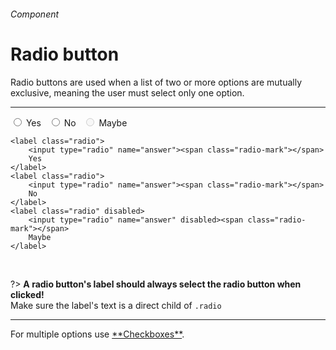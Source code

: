 <h6 class="subtitle is-5 has-text-grey has-text-weight-semibold">Component</h6><h1 class="title is-1 has-text-weight-bold">Radio button</h1>
<p class="subtitle is-5">
    <span class="has-text-weight-semibold">Radio buttons</span> are used when a list of two or more options are mutually exclusive, meaning the user must select only one option.
</p>

<hr class="is-large is-visible">

<div class="box has-background-light is-marginless is-large">
    <label class="radio">
        <input type="radio" name="answer"><span class="radio-mark"></span>
        Yes
    </label>
    &nbsp;
    <label class="radio">
        <input type="radio" name="answer"><span class="radio-mark"></span>
        No
    </label>
    &nbsp;
    <label class="radio" disabled>
        <input type="radio" name="answer" disabled><span class="radio-mark"></span>
        Maybe
    </label>
</div>

    <label class="radio">
        <input type="radio" name="answer"><span class="radio-mark"></span>
        Yes
    </label>
    <label class="radio">
        <input type="radio" name="answer"><span class="radio-mark"></span>
        No
    </label>
    <label class="radio" disabled>
        <input type="radio" name="answer" disabled><span class="radio-mark"></span>
        Maybe
    </label>

<br>

?> **A radio button's label should always select the radio button when clicked!**<br>Make sure the label's text is a direct child of `.radio`

<hr>

<div class="box is-bordered">
    For multiple options use <a href="#/checkbox">**Checkboxes**</a>.
</div>
